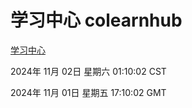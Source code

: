# 学习中心 colearnhub
[学习中心](http://219.139.197.74:56308/colearnhub/)

2024年 11月 02日 星期六 01:10:02 CST

2024年 11月 01日 星期五 17:10:02 GMT
